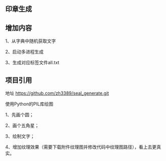 ## 印章生成

## 增加内容

1、从字典中随机获取文字

2、启动多进程生成

3、生成对应标签文件all.txt

## 项目引用

地址 https://github.com/zh3389/seal_generate.git

使用Python的PIL库绘图

1、先画个圆；

2、画个五角星；

3、绘制文字；

4、增加纹理效果（需要下载附件纹理图并修改代码中纹理图路径），看上去更真实。
